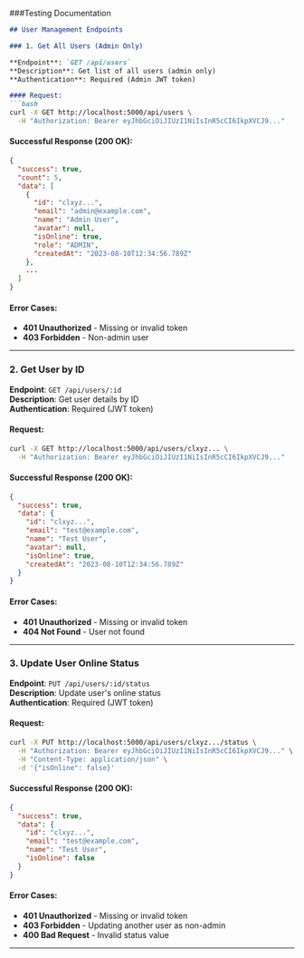 
###Testing Documentation

```markdown
## User Management Endpoints

### 1. Get All Users (Admin Only)

**Endpoint**: `GET /api/users`  
**Description**: Get list of all users (admin only)  
**Authentication**: Required (Admin JWT token)  

#### Request:
```bash
curl -X GET http://localhost:5000/api/users \
  -H "Authorization: Bearer eyJhbGciOiJIUzI1NiIsInR5cCI6IkpXVCJ9..."
```

#### Successful Response (200 OK):
```json
{
  "success": true,
  "count": 5,
  "data": [
    {
      "id": "clxyz...",
      "email": "admin@example.com",
      "name": "Admin User",
      "avatar": null,
      "isOnline": true,
      "role": "ADMIN",
      "createdAt": "2023-08-10T12:34:56.789Z"
    },
    ...
  ]
}
```

#### Error Cases:
- **401 Unauthorized** - Missing or invalid token
- **403 Forbidden** - Non-admin user

---

### 2. Get User by ID

**Endpoint**: `GET /api/users/:id`  
**Description**: Get user details by ID  
**Authentication**: Required (JWT token)  

#### Request:
```bash
curl -X GET http://localhost:5000/api/users/clxyz... \
  -H "Authorization: Bearer eyJhbGciOiJIUzI1NiIsInR5cCI6IkpXVCJ9..."
```

#### Successful Response (200 OK):
```json
{
  "success": true,
  "data": {
    "id": "clxyz...",
    "email": "test@example.com",
    "name": "Test User",
    "avatar": null,
    "isOnline": true,
    "createdAt": "2023-08-10T12:34:56.789Z"
  }
}
```

#### Error Cases:
- **401 Unauthorized** - Missing or invalid token
- **404 Not Found** - User not found

---

### 3. Update User Online Status

**Endpoint**: `PUT /api/users/:id/status`  
**Description**: Update user's online status  
**Authentication**: Required (JWT token)  

#### Request:
```bash
curl -X PUT http://localhost:5000/api/users/clxyz.../status \
  -H "Authorization: Bearer eyJhbGciOiJIUzI1NiIsInR5cCI6IkpXVCJ9..." \
  -H "Content-Type: application/json" \
  -d '{"isOnline": false}'
```

#### Successful Response (200 OK):
```json
{
  "success": true,
  "data": {
    "id": "clxyz...",
    "email": "test@example.com",
    "name": "Test User",
    "isOnline": false
  }
}
```

#### Error Cases:
- **401 Unauthorized** - Missing or invalid token
- **403 Forbidden** - Updating another user as non-admin
- **400 Bad Request** - Invalid status value

---

